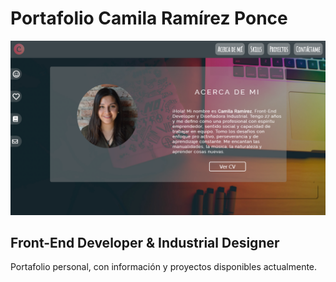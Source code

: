 # Portafolio Camila Ramírez Ponce
![alt text](https://raw.githubusercontent.com/CamiRamirez/Portafolio/master/src/img/portafolio.png)

## Front-End Developer & Industrial Designer
Portafolio personal, con información y proyectos disponibles actualmente.

